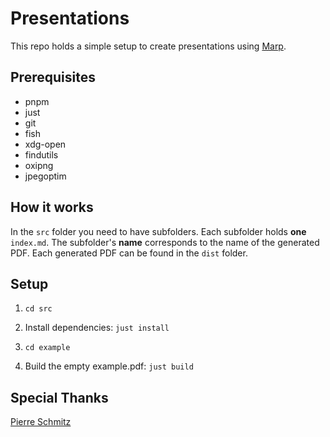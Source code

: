 # Presentations
This repo holds a simple setup to create presentations
using [Marp](https://marp.app/).

## Prerequisites
- pnpm
- just
- git
- fish
- xdg-open
- findutils
- oxipng
- jpegoptim

## How it works
In the `src` folder you need to have subfolders. Each subfolder holds **one** `index.md`. The subfolder's **name** corresponds to the name of the generated PDF. Each generated PDF can be found in the `dist` folder.

## Setup
1. `cd src`

2. Install dependencies:
`just install`

3. `cd example`

4. Build the empty example.pdf: `just build`

## Special Thanks
[Pierre Schmitz](https://github.com/pierres)